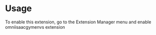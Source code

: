 # Usage

To enable this extension, go to the Extension Manager menu and enable omniisaacgymenvs extension